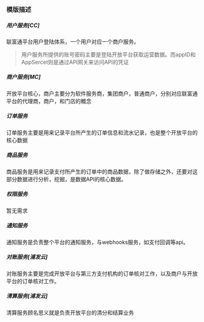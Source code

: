 

### 模版描述
##### 用户服务[CC]
联富通平台用户登陆体系，一个用户对应一个商户服务。
> 用户服务所提供的账号密码主要是登陆开放平台获取运营数据。而appID和AppSercet则是通过API网关来访问API的凭证

##### 商户服务[MC]
开放平台核心，商户主要分为软件服务商，集团商户，普通商户，分别对应联富通平台的代理商，商户，和门店的概念
##### 订单服务
订单服务主要是用来记录平台所产生的订单信息和流水记录，也是整个开放平台的核心数据
##### 商品服务
商品服务是用来记录支付所产生的订单中的商品数据，除了做存储之外，还要对这部分数据进行分析，挖掘，是数据API的核心数据。
##### 权限服务
暂无需求
##### 通知服务
通知服务是负责整个平台的通知服务，与webhooks服务，如支付回调等api。
##### 对账服务[浦发云]
对账服务主要是完成开放平台与第三方支付机构的订单核对工作，以及商户与开放平台的订单核对工作。
##### 清算服务[浦发云]
清算服务顾名思义就是负责开放平台的清分和结算业务